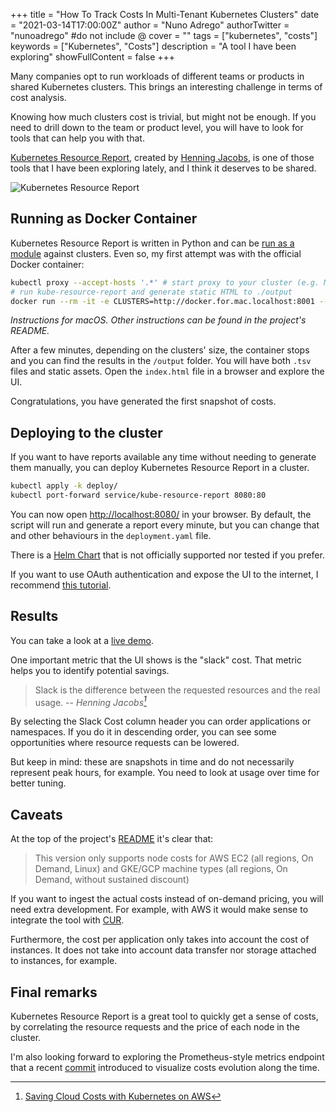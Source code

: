+++
title = "How To Track Costs In Multi-Tenant Kubernetes Clusters"
date = "2021-03-14T17:00:00Z"
author = "Nuno Adrego"
authorTwitter = "nunoadrego" #do not include @
cover = ""
tags = ["kubernetes", "costs"]
keywords = ["Kubernetes", "Costs"]
description = "A tool I have been exploring"
showFullContent = false
+++

Many companies opt to run workloads of different teams or products in shared Kubernetes clusters. This brings an interesting challenge in terms of cost analysis.

Knowing how much clusters cost is trivial, but might not be enough. If you need to drill down to the team or product level, you will have to look for tools that can help you with that.

[Kubernetes Resource Report](https://codeberg.org/hjacobs/kube-resource-report), created by [Henning Jacobs](https://srcco.de/), is one of those tools that I have been exploring lately, and I think it deserves to be shared.

![Kubernetes Resource Report](/static_en/kubernetes-resource-report.png)

## Running as Docker Container

Kubernetes Resource Report is written in Python and can be [run as a module](https://codeberg.org/hjacobs/kube-resource-report#usage) against clusters. Even so, my first attempt was with the official Docker container:

```bash
kubectl proxy --accept-hosts '.*' # start proxy to your cluster (e.g. Minikube)
# run kube-resource-report and generate static HTML to ./output
docker run --rm -it -e CLUSTERS=http://docker.for.mac.localhost:8001 --user=$(id -u) -v $(pwd)/output:/output hjacobs/kube-resource-report:21.2.1 /output
```

*Instructions for macOS. Other instructions can be found in the project's README.*

After a few minutes, depending on the clusters' size, the container stops and you can find the results in the `/output` folder. You will have both `.tsv` files and static assets. Open the `index.html` file in a browser and explore the UI.

Congratulations, you have generated the first snapshot of costs.

## Deploying to the cluster

If you want to have reports available any time without needing to generate them manually, you can deploy Kubernetes Resource Report in a cluster.

```bash
kubectl apply -k deploy/
kubectl port-forward service/kube-resource-report 8080:80
```

You can now open [http://localhost:8080/](http://localhost:8080/) in your browser. By default, the script will run and generate a report every minute, but you can change that and other behaviours in the `deployment.yaml` file.

There is a [Helm Chart](https://codeberg.org/hjacobs/kube-resource-report#deploy-using-helm-chart) that is not officially supported nor tested if you prefer.

If you want to use OAuth authentication and expose the UI to the internet, I recommend [this tutorial](https://kubernetes.github.io/ingress-nginx/examples/auth/oauth-external-auth/).

## Results

You can take a look at a [live demo](https://kube-resource-report.demo.j-serv.de/).

One important metric that the UI shows is the "slack" cost. That metric helps you to identify potential savings.

> Slack is the difference between the requested resources and the real usage.
> -- <cite>Henning Jacobs[^1]</cite>

[^1]: [Saving Cloud Costs with Kubernetes on AWS](https://srcco.de/posts/saving-cloud-costs-kubernetes-aws.html)

By selecting the Slack Cost column header you can order applications or namespaces. If you do it in descending order, you can see some opportunities where resource requests can be lowered.

But keep in mind: these are snapshots in time and do not necessarily represent peak hours, for example. You need to look at usage over time for better tuning.

## Caveats

At the top of the project's [README](https://codeberg.org/hjacobs/kube-resource-report) it's clear that:

> This version only supports node costs for AWS EC2 (all regions, On Demand, Linux) and GKE/GCP machine types (all regions, On Demand, without sustained discount)

If you want to ingest the actual costs instead of on-demand pricing, you will need extra development. For example, with AWS it would make sense to integrate the tool with [CUR](https://aws.amazon.com/aws-cost-management/aws-cost-and-usage-reporting/).

Furthermore, the cost per application only takes into account the cost of instances. It does not take into account data transfer nor storage attached to instances, for example.

## Final remarks

Kubernetes Resource Report is a great tool to quickly get a sense of costs, by correlating the resource requests and the price of each node in the cluster.

I'm also looking forward to exploring the Prometheus-style metrics endpoint that a recent [commit](https://codeberg.org/hjacobs/kube-resource-report/commit/3acab0616de9537dc06d19dd35bd446742655bfd) introduced to visualize costs evolution along the time.

